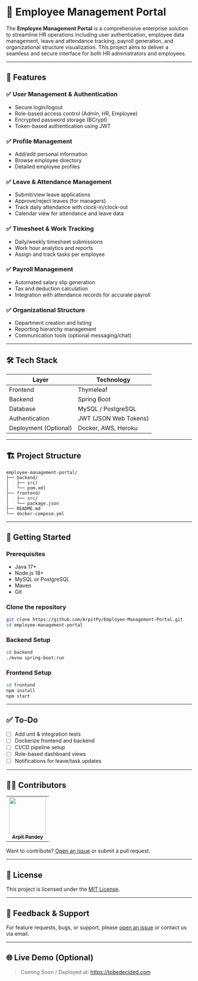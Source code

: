 # 👥 Employee Management Portal

The **Employee Management Portal** is a comprehensive enterprise solution to streamline HR operations including user authentication, employee data management, leave and attendance tracking, payroll generation, and organizational structure visualization. This project aims to deliver a seamless and secure interface for both HR administrators and employees.

---

## 📌 Features

### ✅ User Management & Authentication
- Secure login/logout
- Role-based access control (Admin, HR, Employee)
- Encrypted password storage (BCrypt)
- Token-based authentication using JWT

### ✅ Profile Management
- Add/edit personal information
- Browse employee directory
- Detailed employee profiles

### ✅ Leave & Attendance Management
- Submit/view leave applications
- Approve/reject leaves (for managers)
- Track daily attendance with clock-in/clock-out
- Calendar view for attendance and leave data

### ✅ Timesheet & Work Tracking
- Daily/weekly timesheet submissions
- Work hour analytics and reports
- Assign and track tasks per employee

### ✅ Payroll Management
- Automated salary slip generation
- Tax and deduction calculation
- Integration with attendance records for accurate payroll

### ✅ Organizational Structure
- Department creation and listing
- Reporting hierarchy management
- Communication tools (optional messaging/chat)

---

## 🛠️ Tech Stack

| Layer        | Technology            |
|--------------|-----------------------|
| Frontend     | Thymeleaf             |
| Backend      | Spring Boot           |
| Database     | MySQL / PostgreSQL    |
| Authentication | JWT (JSON Web Tokens) |
| Deployment (Optional) | Docker, AWS, Heroku   |

---

## 🏗️ Project Structure

```
employee-management-portal/
├── backend/
│   ├── src/
│   └── pom.xml
├── frontend/
│   ├── src/
│   └── package.json
├── README.md
└── docker-compose.yml 
```

---

## 🚀 Getting Started

### Prerequisites
- Java 17+
- Node.js 18+
- MySQL or PostgreSQL
- Maven
- Git

### Clone the repository

```bash
git clone https://github.com/ArpitPy/Employee-Management-Portal.git
cd employee-management-portal
```

### Backend Setup

```bash
cd backend
./mvnw spring-boot:run
```

### Frontend Setup

```bash
cd frontend
npm install
npm start
```

---

## ✅ To-Do

- [ ] Add unit & integration tests
- [ ] Dockerize frontend and backend
- [ ] CI/CD pipeline setup
- [ ] Role-based dashboard views
- [ ] Notifications for leave/task updates

---

## 👨‍💻 Contributors

<table>
  <tr>
    <td align="center">
      <a href="https://github.com/ArpitPy">
        <img src="https://avatars.githubusercontent.com/ArpitPy" width="100px;" alt=""/>
        <br /><sub><b>Arpit Pandey</b></sub>
      </a>
    </td>
  </tr>
</table>

Want to contribute? [Open an issue](https://github.com/ArpitPy/Employee-Management-Portal/issues) or submit a pull request.

---

## 📄 License

This project is licensed under the [MIT License](LICENSE).

---

## 💬 Feedback & Support

For feature requests, bugs, or support, please [open an issue](https://github.com/ArpitPy/Employee-Management-Portal/issues) or contact us via email.

---

## 🌐 Live Demo (Optional)

> Coming Soon / Deployed at: https://tobedecided.com